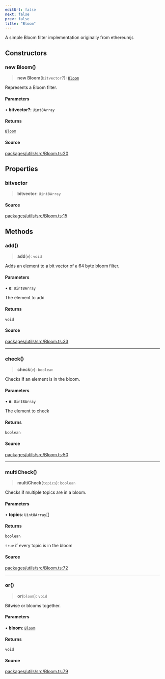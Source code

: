 ```yaml
---
editUrl: false
next: false
prev: false
title: "Bloom"
---
```


A simple Bloom filter implementation originally from ethereumjs

## Constructors

### new Bloom()

> **new Bloom**(`bitvector`?): [`Bloom`](/reference/tevm/utils/classes/bloom/)

Represents a Bloom filter.

#### Parameters

• **bitvector?**: `Uint8Array`

#### Returns

[`Bloom`](/reference/tevm/utils/classes/bloom/)

#### Source

[packages/utils/src/Bloom.ts:20](https://github.com/evmts/tevm-monorepo/blob/main/packages/utils/src/Bloom.ts#L20)

## Properties

### bitvector

> **bitvector**: `Uint8Array`

#### Source

[packages/utils/src/Bloom.ts:15](https://github.com/evmts/tevm-monorepo/blob/main/packages/utils/src/Bloom.ts#L15)

## Methods

### add()

> **add**(`e`): `void`

Adds an element to a bit vector of a 64 byte bloom filter.

#### Parameters

• **e**: `Uint8Array`

The element to add

#### Returns

`void`

#### Source

[packages/utils/src/Bloom.ts:33](https://github.com/evmts/tevm-monorepo/blob/main/packages/utils/src/Bloom.ts#L33)

***

### check()

> **check**(`e`): `boolean`

Checks if an element is in the bloom.

#### Parameters

• **e**: `Uint8Array`

The element to check

#### Returns

`boolean`

#### Source

[packages/utils/src/Bloom.ts:50](https://github.com/evmts/tevm-monorepo/blob/main/packages/utils/src/Bloom.ts#L50)

***

### multiCheck()

> **multiCheck**(`topics`): `boolean`

Checks if multiple topics are in a bloom.

#### Parameters

• **topics**: `Uint8Array`[]

#### Returns

`boolean`

`true` if every topic is in the bloom

#### Source

[packages/utils/src/Bloom.ts:72](https://github.com/evmts/tevm-monorepo/blob/main/packages/utils/src/Bloom.ts#L72)

***

### or()

> **or**(`bloom`): `void`

Bitwise or blooms together.

#### Parameters

• **bloom**: [`Bloom`](/reference/tevm/utils/classes/bloom/)

#### Returns

`void`

#### Source

[packages/utils/src/Bloom.ts:79](https://github.com/evmts/tevm-monorepo/blob/main/packages/utils/src/Bloom.ts#L79)
